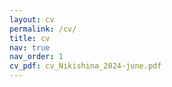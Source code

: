 ```yaml
---
layout: cv
permalink: /cv/
title: cv
nav: true
nav_order: 1
cv_pdf: cv_Nikishina_2024-june.pdf
---
```

